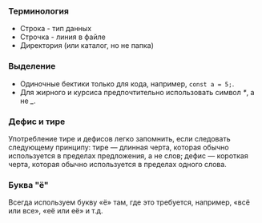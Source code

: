 ### Терминология

* Строка - тип данных
* Строчка - линия в файле
* Директория (или каталог, но не папка)

### Выделение

* Одиночные бектики только для кода, например, `const a = 5;`.
* Для жирного и курсиса предпочтительно использовать символ _*_, а не *_*.

### Дефис и тире

Употребление тире и дефисов легко запомнить, если следовать следующему принципу: тире — длинная черта, которая обычно используется в пределах предложения, а не слов; дефис — короткая черта, которая обычно используется в пределах одного слова.

### Буква "ё"

Всегда используем букву «ё» там, где это требуется, например, «всё или все», «её или её» и т.д.
